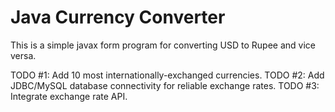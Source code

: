 # Java Currency Converter

This is a simple javax form program for converting USD to Rupee and vice versa.

TODO #1: Add 10 most internationally-exchanged currencies.
TODO #2: Add JDBC/MySQL database connectivity for reliable exchange rates.
TODO #3: Integrate exchange rate API.
